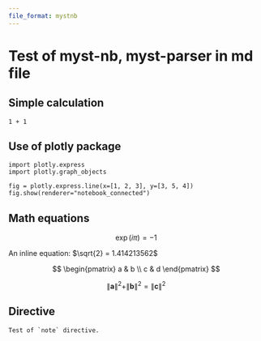 ```yaml
---
file_format: mystnb
---
```


# Test of myst-nb, myst-parser in md file

## Simple calculation

```{code-cell}
1 + 1
```

## Use of plotly package

```{code-cell}
import plotly.express
import plotly.graph_objects

fig = plotly.express.line(x=[1, 2, 3], y=[3, 5, 4])
fig.show(renderer="notebook_connected")
```

## Math equations

$$
\exp(i\pi) = -1
$$

An inline equation: $\sqrt{2} = 1.414213562$

$$
\begin{pmatrix} a & b \\ c & d \end{pmatrix}
$$

$$
\|\bm{a}\|^2 + \|\bm{b}\|^2 = \|\bm{c}\|^2
$$

## Directive

```{note}
Test of `note` directive.
```
